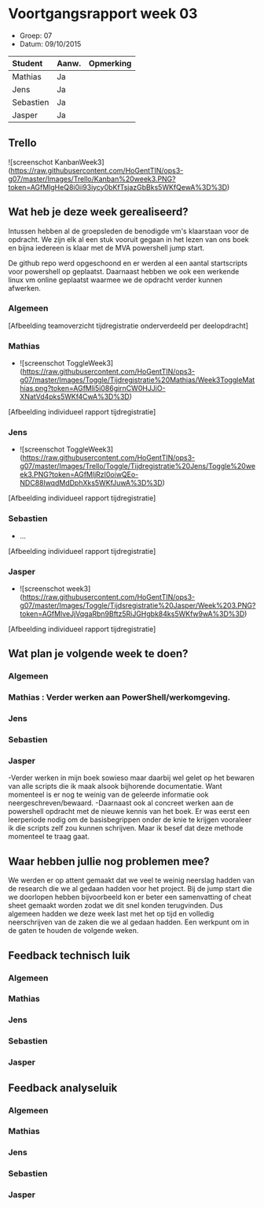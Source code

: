 # Voortgangsrapport week 03

* Groep: 07
* Datum: 09/10/2015

| Student  | Aanw. | Opmerking |
| :---     | :---  | :---      |
| Mathias  |  Ja   |           |
| Jens     |  Ja   |           |
| Sebastien|  Ja   |           |
| Jasper   |  Ja   |           |

## Trello
![screenschot KanbanWeek3] (https://raw.githubusercontent.com/HoGentTIN/ops3-g07/master/Images/Trello/Kanban%20week3.PNG?token=AGfMlgHeQ8i0ii93iycy0bKfTsjazGbBks5WKfQewA%3D%3D)

## Wat heb je deze week gerealiseerd?

Intussen hebben al de groepsleden de benodigde vm's klaarstaan voor de opdracht.
We zijn elk al een stuk vooruit gegaan in het lezen van ons boek en bijna iedereen is klaar met de MVA powershell jump start.

De github repo werd opgeschoond en er werden al een aantal startscripts voor powershell op geplaatst. Daarnaast hebben we ook een werkende linux vm online geplaatst waarmee we de opdracht verder kunnen afwerken.

### Algemeen



[Afbeelding teamoverzicht tijdregistratie onderverdeeld per deelopdracht]

### Mathias

* ![screenschot ToggleWeek3] (https://raw.githubusercontent.com/HoGentTIN/ops3-g07/master/Images/Toggle/Tijdregistratie%20Mathias/Week3ToggleMathias.png?token=AGfMli5i086girnCW0HJJiO-XNatVd4pks5WKf4CwA%3D%3D)

[Afbeelding individueel rapport tijdregistratie]

### Jens

* ![screenschot ToggleWeek3] (https://raw.githubusercontent.com/HoGentTIN/ops3-g07/master/Images/Trello/Toggle/Tijdregistratie%20Jens/Toggle%20week3.PNG?token=AGfMljRzI0oiwQEo-NDC88lwqdMdDphXks5WKfJuwA%3D%3D)

[Afbeelding individueel rapport tijdregistratie]

### Sebastien

* ...

[Afbeelding individueel rapport tijdregistratie]

### Jasper

* ![screenschot week3] (https://raw.githubusercontent.com/HoGentTIN/ops3-g07/master/Images/Toggle/Tijdsregistratie%20Jasper/Week%203.PNG?token=AGfMlveJjVqgaRbn9Bftz5RiJGHgbk84ks5WKfw9wA%3D%3D)

[Afbeelding individueel rapport tijdregistratie]

## Wat plan je volgende week te doen?

### Algemeen
### Mathias : Verder werken aan PowerShell/werkomgeving.
### Jens
### Sebastien
### Jasper
-Verder werken in mijn boek sowieso maar daarbij wel gelet op het bewaren van alle scripts die ik maak alsook bijhorende documentatie. Want momenteel is er nog te weinig van de geleerde informatie ook neergeschreven/bewaard.
-Daarnaast ook al concreet werken aan de powershell opdracht met de nieuwe kennis van het boek. Er was eerst een leerperiode nodig om de basisbegrippen onder de knie te krijgen vooraleer ik die scripts zelf zou kunnen schrijven. Maar ik besef dat deze methode momenteel te traag gaat.


## Waar hebben jullie nog problemen mee?

We werden er op attent gemaakt dat we veel te weinig neerslag hadden van de research die we al gedaan hadden voor het project. Bij de jump start die we doorlopen hebben bijvoorbeeld kon er beter een samenvatting of cheat sheet gemaakt worden zodat we dit snel konden terugvinden.
Dus algemeen hadden we deze week last met het op tijd en volledig neerschrijven van de zaken die we al gedaan hadden. Een werkpunt om in de gaten te houden de volgende weken.

## Feedback technisch luik

### Algemeen

### Mathias
### Jens
### Sebastien
### Jasper

## Feedback analyseluik

### Algemeen

### Mathias
### Jens
### Sebastien
### Jasper

